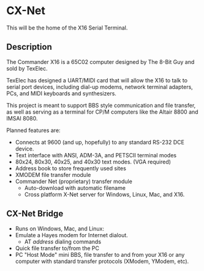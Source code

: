 # CX-Net 
This will be the home of the X16 Serial Terminal.

## Description

The Commander X16 is a 65C02 computer designed by The 8-Bit Guy and sold by TexElec. 

TexElec has designed a UART/MIDI card that will allow the X16 to talk to serial port devices, including dial-up modems, network terminal adapters, PCs, and MIDI keyboards and synthesizers.

This project is meant to support BBS style communication and file transfer, as well as serving as a terminal for CP/M computers like the Altair 8800 and IMSAI 8080.

Planned features are:

* Connects at 9600 (and up, hopefully) to any standard RS-232 DCE device.
* Text interface with ANSI, ADM-3A, and PETSCII terminal modes
* 80x24, 80x30, 40x25, and 40x30 text modes. (VGA required)
* Address book to store frequently used sites
* XMODEM file transfer module
* Commander Net (proprietary) transfer module
  * Auto-download with automatic filename
  * Cross platform X-Net server for Windows, Linux, Mac, and X16.

## CX-Net Bridge
* Runs on Windows, Mac, and Linux:
* Emulate a Hayes modem for Internet dialout.
  * AT *address* dialing commands
* Quick file transfer to/from the PC
* PC "Host Mode" mini BBS, file transfer to and from your X16 or any computer with standard transfer protocols (XModem, YModem, etc).
